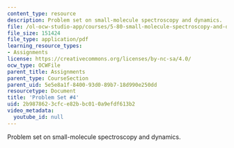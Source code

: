 ```yaml
---
content_type: resource
description: Problem set on small-molecule spectroscopy and dynamics.
file: /ol-ocw-studio-app/courses/5-80-small-molecule-spectroscopy-and-dynamics-fall-2008/2b9878623cfce82bbc010a9efdf613b2_ps4_1987.pdf
file_size: 151424
file_type: application/pdf
learning_resource_types:
- Assignments
license: https://creativecommons.org/licenses/by-nc-sa/4.0/
ocw_type: OCWFile
parent_title: Assignments
parent_type: CourseSection
parent_uid: 5e5e8a1f-8400-93d0-89b7-18d990e250dd
resourcetype: Document
title: 'Problem Set #4'
uid: 2b987862-3cfc-e82b-bc01-0a9efdf613b2
video_metadata:
  youtube_id: null
---
```

Problem set on small-molecule spectroscopy and dynamics.